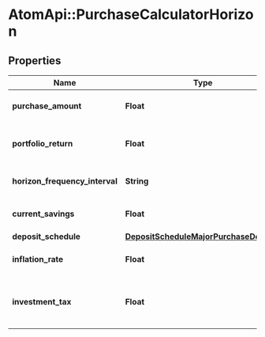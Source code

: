 # AtomApi::PurchaseCalculatorHorizon

## Properties
Name | Type | Description | Notes
------------ | ------------- | ------------- | -------------
**purchase_amount** | **Float** | The amount of the purchase | 
**portfolio_return** | **Float** | The annualized portfolio return | 
**horizon_frequency_interval** | **String** | The horizon frequency interval | [optional] [default to &#39;year&#39;]
**current_savings** | **Float** | The current savings amount | [optional] 
**deposit_schedule** | [**DepositScheduleMajorPurchaseDepAmt**](DepositScheduleMajorPurchaseDepAmt.md) |  | [optional] 
**inflation_rate** | **Float** | The inflation rate | [optional] 
**investment_tax** | **Float** | The tax on investments used for the major purchase | [optional] 



